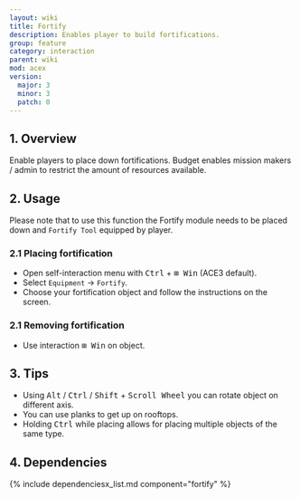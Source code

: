 ```yaml
---
layout: wiki
title: Fortify
description: Enables player to build fortifications.
group: feature
category: interaction
parent: wiki
mod: acex
version:
  major: 3
  minor: 3
  patch: 0
---
```


## 1. Overview

Enable players to place down fortifications. Budget enables mission makers / admin to restrict the amount of resources available.

## 2. Usage

Please note that to use this function the Fortify module needs to be placed down and `Fortify Tool` equipped by player.

### 2.1 Placing fortification

- Open self-interaction menu with <kbd>Ctrl</kbd> + <kbd>⊞ Win</kbd> (ACE3 default).
- Select `Equipment` -> `Fortify`.
- Choose your fortification object and follow the instructions on the screen.

### 2.1 Removing fortification

- Use interaction <kbd>⊞ Win</kbd> on object.

## 3. Tips

- Using <kbd>Alt</kbd> / <kbd>Ctrl</kbd> / <kbd>Shift</kbd> + <kbd>Scroll Wheel</kbd> you can rotate object on different axis.
- You can use planks to get up on rooftops.
- Holding <kbd>Ctrl</kbd> while placing allows for placing multiple objects of the same type.

## 4. Dependencies

{% include dependenciesx_list.md component="fortify" %}
